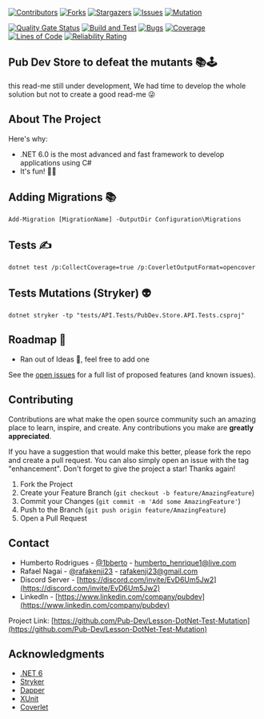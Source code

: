 [![Contributors][contributors-shield]][contributors-url]
[![Forks][forks-shield]][forks-url]
[![Stargazers][stars-shield]][stars-url]
[![Issues][issues-shield]][issues-url]
[![Mutation](https://img.shields.io/endpoint?style=for-the-badge&url=https%3A%2F%2Fbadge-api.stryker-mutator.io%2Fgithub.com%2FPub-Dev%2FLesson-DotNet-Test-Mutation%2Fmain)](https://dashboard.stryker-mutator.io/reports/github.com/Pub-Dev/Lesson-DotNet-Test-Mutation/main)

[![Quality Gate Status](https://sonarcloud.io/api/project_badges/measure?project=Pub-Dev_Lesson-DotNet-Test-Mutation&metric=alert_status)](https://sonarcloud.io/summary/new_code?id=Pub-Dev_Lesson-DotNet-Test-Mutation)
[![Build and Test](https://github.com/Pub-Dev/Lesson-DotNet-Test-Mutation/actions/workflows/build.yml/badge.svg?branch=main)](https://github.com/Pub-Dev/Lesson-DotNet-Test-Mutation/actions/workflows/build.yml)
[![Bugs](https://sonarcloud.io/api/project_badges/measure?project=Pub-Dev_Lesson-DotNet-Test-Mutation&metric=bugs)](https://sonarcloud.io/summary/new_code?id=Pub-Dev_Lesson-DotNet-Test-Mutation)
[![Coverage](https://sonarcloud.io/api/project_badges/measure?project=Pub-Dev_Lesson-DotNet-Test-Mutation&metric=coverage)](https://sonarcloud.io/summary/new_code?id=Pub-Dev_Lesson-DotNet-Test-Mutation)
[![Lines of Code](https://sonarcloud.io/api/project_badges/measure?project=Pub-Dev_Lesson-DotNet-Test-Mutation&metric=ncloc)](https://sonarcloud.io/summary/new_code?id=Pub-Dev_Lesson-DotNet-Test-Mutation)
[![Reliability Rating](https://sonarcloud.io/api/project_badges/measure?project=Pub-Dev_Lesson-DotNet-Test-Mutation&metric=reliability_rating)](https://sonarcloud.io/summary/new_code?id=Pub-Dev_Lesson-DotNet-Test-Mutation)

## Pub Dev Store to defeat the mutants 📚🕹

this read-me still under development, We had time to develop the whole solution but not to create a good read-me 😜

<!-- ABOUT THE PROJECT -->

## About The Project

Here's why:

- .NET 6.0 is the most advanced and fast framework to develop applications using C#
- It's fun! 🚀🎉

## Adding Migrations 📚

```
Add-Migration [MigrationName] -OutputDir Configuration\Migrations
```

## Tests ✍️

```
dotnet test /p:CollectCoverage=true /p:CoverletOutputFormat=opencover
```

## Tests Mutations (Stryker) 👽

```
dotnet stryker -tp "tests/API.Tests/PubDev.Store.API.Tests.csproj"
```

<!-- ROADMAP -->

## Roadmap 👀

- Ran out of Ideas 🤣, feel free to add one

See the [open issues](https://github.com/Pub-Dev/Lesson-DotNet-Test-Mutation/issues) for a full list of proposed features (and known issues).

<!-- CONTRIBUTING -->

## Contributing

Contributions are what make the open source community such an amazing place to learn, inspire, and create. Any contributions you make are **greatly appreciated**.

If you have a suggestion that would make this better, please fork the repo and create a pull request. You can also simply open an issue with the tag "enhancement".
Don't forget to give the project a star! Thanks again!

1. Fork the Project
2. Create your Feature Branch (`git checkout -b feature/AmazingFeature`)
3. Commit your Changes (`git commit -m 'Add some AmazingFeature'`)
4. Push to the Branch (`git push origin feature/AmazingFeature`)
5. Open a Pull Request

<!-- CONTACT -->

## Contact

- Humberto Rodrigues - [@1bberto](https://instagram.com/1bberto) - humberto_henrique1@live.com
- Rafael Nagai - [@rafakenji23](https://instagram.com/rafakenji23) - rafakenji23@gmail.com
- Discord Server - [https://discord.com/invite/EvD6Um5Jw2](https://discord.com/invite/EvD6Um5Jw2)
- LinkedIn - [https://www.linkedin.com/company/pubdev](https://www.linkedin.com/company/pubdev)

Project Link: [https://github.com/Pub-Dev/Lesson-DotNet-Test-Mutation](https://github.com/Pub-Dev/Lesson-DotNet-Test-Mutation)

<!-- ACKNOWLEDGMENTS -->

## Acknowledgments

- [.NET 6](https://docs.microsoft.com/en-us/dotnet/api/?view=net-6.0)
- [Stryker](https://stryker-mutator.io/)
- [Dapper](https://dapperlib.github.io/Dapper/)
- [XUnit](https://xunit.net/)
- [Coverlet](https://github.com/coverlet-coverage/coverlet)

<!-- MARKDOWN LINKS & IMAGES -->
<!-- https://www.markdownguide.org/basic-syntax/#reference-style-links -->

[contributors-shield]: https://img.shields.io/github/contributors/Pub-Dev/Lesson-DotNet-Test-Mutation.svg?style=for-the-badge
[contributors-url]: https://github.com/Pub-Dev/Lesson-DotNet-Test-Mutation/graphs/contributors
[forks-shield]: https://img.shields.io/github/forks/Pub-Dev/Lesson-DotNet-Test-Mutation.svg?style=for-the-badge
[forks-url]: https://github.com/Pub-Dev/Lesson-DotNet-Test-Mutation/network/members
[stars-shield]: https://img.shields.io/github/stars/Pub-Dev/Lesson-DotNet-Test-Mutation.svg?style=for-the-badge
[stars-url]: https://github.com/Pub-Dev/Lesson-DotNet-Test-Mutation/stargazers
[issues-shield]: https://img.shields.io/github/issues/Pub-Dev/Lesson-DotNet-Test-Mutation.svg?style=for-the-badge
[issues-url]: https://github.com/Pub-Dev/Lesson-DotNet-Test-Mutation/issues
